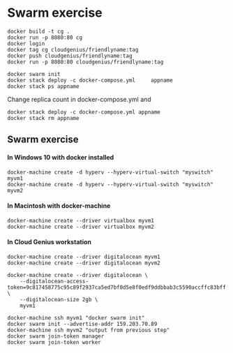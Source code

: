 # Swarm exercise
```
docker build -t cg .
docker run -p 8080:80 cg
docker login
docker tag cg cloudgenius/friendlyname:tag
docker push cloudgenius/friendlyname:tag
docker run -p 8080:80 cloudgenius/friendlyname:tag

docker swarm init
docker stack deploy -c docker-compose.yml     appname
docker stack ps appname
```
Change replica count in docker-compose.yml and
```
docker stack deploy -c docker-compose.yml appname
docker stack rm appname
```


## Swarm exercise

#### In Windows 10 with docker installed
```
docker-machine create -d hyperv --hyperv-virtual-switch "myswitch" myvm1
docker-machine create -d hyperv --hyperv-virtual-switch "myswitch" myvm2
```
#### In Macintosh with docker-machine
```
docker-machine create --driver virtualbox myvm1
docker-machine create --driver virtualbox myvm2
```
#### In Cloud Genius workstation
```
docker-machine create --driver digitalocean myvm1
docker-machine create --driver digitalocean myvm2

docker-machine create --driver digitalocean \
    --digitalocean-access-token=9c817458775c95c89f2937ca5ed7bf0d5e8f0edf9ddbbab3c5590accffc83bff \
    --digitalocean-size 2gb \
    myvm1
```

```
docker-machine ssh myvm1 "docker swarm init"
docker swarm init --advertise-addr 159.203.70.89
docker-machine ssh myvm2 "output from previous step"
docker swarm join-token manager
docker swarm join-token worker
```
